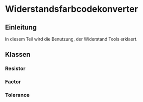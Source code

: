 # Widerstandsfarbcodekonverter

## Einleitung

In diesem Teil wird die Benutzung, der Widerstand Tools erklaert.

## Klassen
### Resistor

### Factor

### Tolerance
